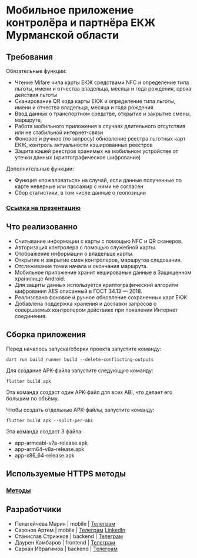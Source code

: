 # Мобильное приложение контролёра и партнёра ЕКЖ Мурманской области

## Требования

Обязательные функции:

- Чтение Mifare чипа карты ЕКЖ средствами NFC и определение типа льготы, имени и отчества владельца, месяца и года рождения, срока действия льготы
- Сканирование QR кода карты ЕКЖ и определение типа льготы, имени и отчества владельца, месяца и года рождения.
- Ввод данных о транспортном средстве, открытие и закрытие смены, маршруте,
- Работа мобильного приложения в случаях длительного отсутствия или не стабильной интернет-связи
- Фоновое и ручное (по запросу) обновление реестра льготных карт ЕКЖ, контроль актуальности кэшированных реестров
- Защита кэшей реестров хранимых на мобильном устройстве от утечки данных (криптографическое шифрование)

Дополнительные функции:

- Функция «пожаловаться» на случай, если данные полученные по карте неверные или пассажир с ними не согласен
- Сбор статистики, в том числе данные о геопозиции

### [Ссылка на презентацию](https://docs.google.com/presentation/d/1IrDtMUklqFepwJ_hmCoggagY_f-iQ32RZ7J7B5ueZkI/edit#slide=id.g27f586b40ee_0_0)

## Что реализованно
- Считывание информации с карты с помощью NFC и QR сканеров.
- Авторизация контролера с помощью служебной карты.
- Отображение информации о владельце карты.
- Открытие и закрытие смен контролеров, маршрутов следования.
- Отслеживание точки начала и окончания маршрута.
- Мобильное приложение хранит кешированые данные в Защищенном хранилище Android.
- Для защиты данных используется криптографический алгоритм шифрования AES описанный в ГОСТ 34.13 — 2018.
- Реализовано фоновое и ручное обновление сохраненных карт EКЖ.
- Добавлена поддержка хранения и доставки запросов о совершаемых контролером действиях при появлении Интернет соединения.

## Сборка приложения

Перед началось запуска/сборки проекта запустите команду:
```
dart run build_runner build --delete-conflicting-outputs
```


Для создание APK-файла запустите следующую команду:
```
flutter build apk 
```
Эта команда создаст один APK-файл для всех ABI, что делает его большим по объёму.

Чтобы создать отдельные APK-файлы, запустите команду:
```
flutter build apk --split-per-abi
```
Эта команда создаст 3 файла:
* app-armeabi-v7a-release.apk
* app-arm64-v8a-release.apk
* app-x86_64-release.apk

## Используемые HTTPS методы
### [Методы](https://mocard.ru/docs)

## Разработчики
- Пелагейчева Мария | mobile | [Телеграм](https://t.me/MariyaViktorovna)
- Сазонов Артем | mobile | [Телеграм](https://t.me/Drygan) [LinkedIn](https://www.linkedin.com/in/sazonov-artem/)
- Станислав Стрижков | backend | [Телеграм](https://t.me/ctaciv)
- Даурен Камбаров | frontend | [Телеграм](https://t.me/daurensky)
- Сархан Ибрагимов | backend | [Телеграм](https://t.me/Sarkhan080)



